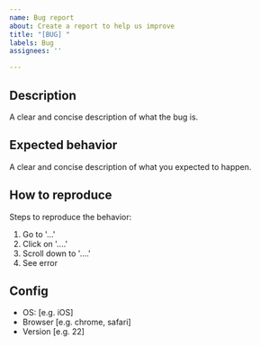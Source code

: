 ```yaml
---
name: Bug report
about: Create a report to help us improve
title: "[BUG] "
labels: Bug
assignees: ''

---
```


## Description
A clear and concise description of what the bug is.


## Expected behavior
A clear and concise description of what you expected to happen.


## How to reproduce
Steps to reproduce the behavior:
1. Go to '...'
2. Click on '....'
3. Scroll down to '....'
4. See error


## Config
 - OS: [e.g. iOS]
 - Browser [e.g. chrome, safari]
 - Version [e.g. 22]

